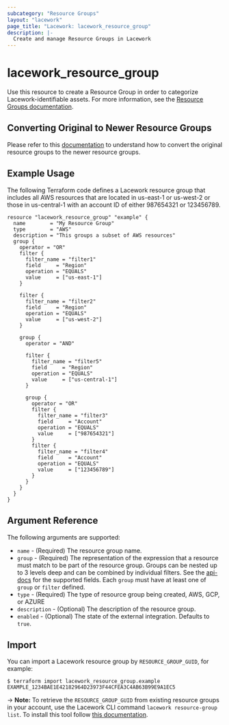 ```yaml
---
subcategory: "Resource Groups"
layout: "lacework"
page_title: "Lacework: lacework_resource_group"
description: |-
  Create and manage Resource Groups in Lacework
---
```


# lacework\_resource\_group

Use this resource to create a Resource Group in order to categorize Lacework-identifiable assets.
For more information, see the [Resource Groups documentation](https://docs.fortinet.com/document/lacework-forticnapp/latest/api-reference/690087/using-the-resource-groups-api).

## Converting Original to Newer Resource Groups

Please refer to this [documentation](https://docs.fortinet.com/document/lacework-forticnapp/latest/api-reference/375795/convert-original-to-newer-resource-groups-in-terraform) to understand how to
convert the original resource groups to the newer resource groups.

## Example Usage

The following Terraform code defines a Lacework resource group that includes all AWS resources that are located in us-east-1 or us-west-2 or those in us-central-1 with an account ID of either 987654321 or 123456789.

```hcl
resource "lacework_resource_group" "example" {
  name        = "My Resource Group"
  type        = "AWS"
  description = "This groups a subset of AWS resources"
  group {
    operator = "OR"
    filter {
      filter_name = "filter1"
      field     = "Region"
      operation = "EQUALS"
      value     = ["us-east-1"]
    }

    filter {
      filter_name = "filter2"
      field     = "Region"
      operation = "EQUALS"
      value     = ["us-west-2"]
    }

    group {
      operator = "AND"

      filter {
        filter_name = "filter5"
        field     = "Region"
        operation = "EQUALS"
        value     = ["us-central-1"]
      }

      group {
        operator = "OR"
        filter {
          filter_name = "filter3"
          field     = "Account"
          operation = "EQUALS"
          value     = ["987654321"]
        }
        filter {
          filter_name = "filter4"
          field     = "Account"
          operation = "EQUALS"
          value     = ["123456789"]
        }
      }
    }
  }
}
```

## Argument Reference

The following arguments are supported:

* `name` - (Required) The resource group name.
* `group` - (Required) The representation of the expression that a resource must match to be 
  part of the resource group. Groups can be nested up to 3 levels deep and can be combined by 
  individual filters. See the [api-docs](https://docs.fortinet.com/document/lacework-forticnapp/latest/api-reference/690087/using-the-resource-groups-api#filterable-fields) for the supported fields.
  Each `group` must have at least one of `group` or `filter` defined.
* `type` - (Required) The type of resource group being created, AWS, GCP, or AZURE
* `description` - (Optional) The description of the resource group.
* `enabled` - (Optional) The state of the external integration. Defaults to `true`.

## Import

You can import a Lacework resource group by `RESOURCE_GROUP_GUID`, for example:

```
$ terraform import lacework_resource_group.example EXAMPLE_1234BAE1E42182964D23973F44CFEA3C4AB63B99E9A1EC5
```

-> **Note:** To retrieve the `RESOURCE_GROUP_GUID` from existing resource groups in your account, 
use the Lacework CLI command `lacework resource-group list`. To install this tool follow
[this documentation](https://docs.lacework.com/cli/).
